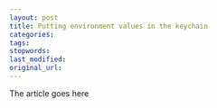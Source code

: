 ```yaml
---
layout: post
title: Putting environment values in the keychain
categories:
tags:
stopwords:
last_modified:
original_url: 
---
```


The article goes here

